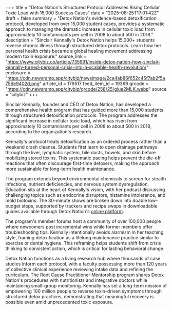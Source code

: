 +++
title = "Detox Nation's Structured Protocol Addresses Rising Cellular Toxic Load with 15,000 Success Cases"
date = "2025-08-25T17:01:42Z"
draft = false
summary = "Detox Nation's evidence-based detoxification protocol, developed from over 15,000 student cases, provides a systematic approach to managing the dramatic increase in cellular toxic load from approximately 10 contaminants per cell in 2008 to about 500 in 2018."
description = "Sinclair Kennally's Detox Nation helps 15,000+ students reverse chronic illness through structured detox protocols. Learn how her personal health crisis became a global healing movement addressing modern toxin exposure."
source_link = "https://www.citybiz.co/article/735991/inside-detox-nation-how-sinclair-kennally-turned-personal-crisis-into-a-scalable-health-revolution/"
enclosure = "https://cdn.newsramp.app/citybiz/newsimage/2ca4ab86f652c45f7ab2f5a756e9402d.png"
article_id = 179517
feed_item_id = 19369
qrcode = "https://cdn.newsramp.app/citybiz/qrcode/258/25/glue2MLK.webp"
source = "citybiz"
+++

<p>Sinclair Kennally, founder and CEO of Detox Nation, has developed a comprehensive health program that has guided more than 15,000 students through structured detoxification protocols. The program addresses the significant increase in cellular toxic load, which has risen from approximately 10 contaminants per cell in 2008 to about 500 in 2018, according to the organization's research.</p><p>Kennally's protocol treats detoxification as an ordered process rather than a weekend crash cleanse. Students first learn to open drainage pathways through the liver, lymphatic system, bile ducts, bowels, and skin before mobilizing stored toxins. This systematic pacing helps prevent the die-off reactions that often discourage first-time detoxers, making the approach more sustainable for long-term health maintenance.</p><p>The program extends beyond environmental chemicals to screen for stealth infections, nutrient deficiencies, and nervous system dysregulation. Education sits at the heart of Kennally's vision, with her podcast discussing challenging topics such as endocrine disruptors, histamine intolerance, and mold biotoxins. The 30-minute shows are broken down into doable low-budget steps, supported by trackers and recipe swaps in downloadable guides available through Detox Nation's <a href="https://www.detoxnation.com" rel="nofollow" target="_blank">online platform</a>.</p><p>The program's member forums host a community of over 100,000 people where newcomers post incremental wins while former members offer troubleshooting tips. Kennally intentionally avoids alarmism in her teaching style, framing detoxification as a lifelong maintenance practice similar to exercise or dental hygiene. This reframing helps students shift from crisis thinking to consistent action, which is critical for lasting behavioral change.</p><p>Detox Nation functions as a living research hub where thousands of case studies inform each protocol, with a faculty possessing more than 120 years of collective clinical experience reviewing intake data and refining the curriculum. The Root Cause Practitioner Mentorship program shares Detox Nation's procedures with nutritionists and integrative doctors while maintaining small-group monitoring. Kennally has set a long-term mission of empowering 100 million people to reverse toxin-driven symptoms through structured detox practices, demonstrating that meaningful recovery is possible even amid unprecedented toxic exposure.</p>